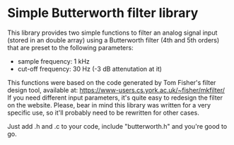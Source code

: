 # Simple Butterworth filter library

This library provides two simple functions to filter an analog signal input (stored in an double array) using a Butterworth filter (4th and 5th orders) that are preset to the following parameters:
- sample frequency: 1 kHz
- cut-off frequency: 30 Hz (-3 dB attenutation at it)

This functions were based on the code generated by Tom Fisher's filter design tool, available at:
https://www-users.cs.york.ac.uk/~fisher/mkfilter/
If you need different input parameters, it's quite easy to redesign the filter on the website.
Please, bear in mind this library was written for a very specific use, so it'll probably need to be rewritten for other cases.

Just add .h and .c to your code, include "butterworth.h" and you're good to go.
